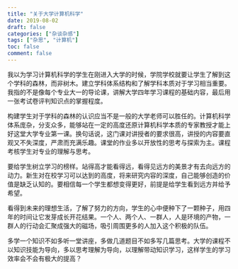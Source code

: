 ```yaml
---
title: "关于大学计算机科学"
date: 2019-08-02
draft: false
categories: ["杂谈杂感"]
tags: ["杂思", "计算机"]
toc: false
comment: false
---
```


我以为学习计算机科学的学生在刚进入大学的时候，学院学校就要让学生了解到这个学科的森林，而非树木。建立学科体系结构和了解学科本质对于学习相当重要。我指的不是像每个专业大一的导论课，讲解大学四年学习课程的基础内容，最后用一张考试卷评判知识点的掌握程度。

构建学生对于学科的森林的认识应当不是一般的大学老师可以胜任的。计算机科学体系庞杂，分支众多，能够站在一定的高度还原计算机科学本质的专家教授才能上好这堂大学专业第一课。换句话说，这门课对讲授者的要求很高，讲授的内容要直观又不失深度，严肃而充满乐趣。课堂的作业多以开放性的思考与探索为主。课程考核学生对专业的理解与思考。

要给学生树立学习的榜样。站得高才能看得远，看得见远方的美景才有去向远方的动力。新生对在校学习可以达到的高度，将来研究内容的深度，自己能够创造的价值是缺乏认知的。要相信每一个学生都想变得更好，前提是给学生看到远方并给予希望。

看得到未来的理想生活，了解了努力的方向，学生的心中便种下了一颗种子，用四年的时间让它发芽成长开花结果。一个人、两个人、一群人，人是环境的产物，一群人的行动会汇聚成强大的磁场，吸引周围更多的人加入这个积极的队伍。

多学一个知识不如多听一堂讲座，多做几道题目不如多写几篇思考。大学的课程不以知识技能为导向，多以思考理解为导向，以理解带动知识学习，这样学生的学习效率会不会有极大的提高？

